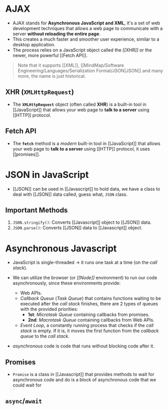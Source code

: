 # AJAX
- AJAX stands for **Asynchronous JavaScript and XML**, it's a set of web development techniques that allows a web page to communicate with a server **without reloading the entire page**.
- This creates a much faster and smoother user experience, similar to a desktop application.
- The process relies on a JavaScript object called the *[[XHR]]* or the newer, more powerful [[Fetch API]].
> Note that it supports [[XML]], [[MindMap/Software Engineering/Languages/Serialization Format/JSON|JSON]] and many more, the name is just historical.
## XHR (`XMLHttpRequest`)
- The **`XMLHttpRequest`** object (often called **XHR**) is a built-in tool in [[JavaScript]] that allows your web page to **talk to a server** using [[HTTP]] protocol.
## Fetch API
- The **`fetch`** method is a *modern* built-in tool in [[JavaScript]] that allows your web page to **talk to a server** using [[HTTP]] protocol, it uses [[promises]].
# JSON in JavaScript
- [[JSON]] can be used in [[Javascript]] to hold data, we have a class to deal with [[JSON]] data called, guess what, `JSON` class.
## Important Methods
1. `JSON.stringify()`: Converts [[Javascript]] object to [[JSON]] data.
2. `JSON.parse()`: Converts [[JSON]] data to [[Javascript]] object.

# Asynchronous Javascript
- JavaScript is single-threaded → it runs one task at a time (on the *call stack*).
- We can utilize the browser (or *[[Node]]* environment) to run our code asynchronously, since these environments provide:
	- Web APIs.
	- *Callback Queue* (*Task Queue*) that contains functions waiting to be executed after the *call stack* finishes, there are 2 types of queues with the provided priorities:
		- **1st**: *Microtask Queue* containing callbacks from promises.
		- **2nd**: *Macrotask Queue* containing callbacks from Web APIs.
	- *Event Loop*, a constantly running process that checks if the *call stack* is empty. If it is, it moves the first function from the *callback queue* to the *call stack*.
	
- *asynchronous* code is code that runs without blocking code after it.
## Promises
- `Promise` is a class in [[Javascript]] that provides methods to wait for asynchronous code and do is a block of asynchronous code that we could wait for 
## `async`/`await`
